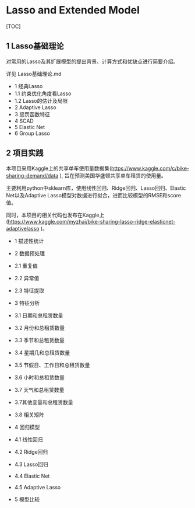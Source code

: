 # Lasso and Extended Model
[TOC]

## 1 Lasso基础理论

对常用的Lasso及其扩展模型的提出背景、计算方式和优缺点进行简要介绍。

详见 Lasso基础理论.md

- 1 经典Lasso
- 1.1 约束优化角度看Lasso
- 1.2 Lasso的估计及局限
- 2 Adaptive Lasso
- 3 惩罚函数特征
- 4 SCAD
- 5 Elastic Net
- 6 Group Lasso

## 2 项目实践

本项目采用Kaggle上的共享单车使用量数据集(https://www.kaggle.com/c/bike-sharing-demand/data ), 旨在预测美国华盛顿共享单车租赁的使用量。

主要利用python中sklearn库，使用线性回归、Ridge回归、Lasso回归、Elastic Net以及Adaptive Lasso模型对数据进行拟合，进而比较模型的RMSE和score值。

同时，本项目的相关代码也发布在Kaggle上(https://www.kaggle.com/myzhai/bike-sharing-lasso-ridge-elasticnet-adaptivelasso )。 

- 1 描述性统计

- 2 数据预处理

- 2.1 重复值

- 2.2 异常值

- 2.3 特征提取

- 3 特征分析

- 3.1 日期和总租赁数量

- 3.2 月份和总租赁数量

- 3.3 季节和总租赁数量

- 3.4 星期几和总租赁数量

- 3.5 节假日、工作日和总租赁数量

- 3.6 小时和总租赁数量

- 3.7 天气和总租赁数量

- 3.7其他变量和总租赁数量

- 3.8 相关矩阵

- 4 回归模型

- 4.1 线性回归

- 4.2 Ridge回归

- 4.3 Lasso回归

- 4.4 Elastic Net

- 4.5 Adaptive Lasso

- 5 模型比较
    

    